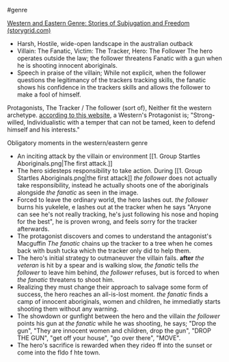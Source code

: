 #genre 


[Western and Eastern Genre: Stories of Subjugation and Freedom (storygrid.com)](https://storygrid.com/western-eastern-genre/#:~:text=The%20Western%2FEastern%20genre%20has%20five%20necessary%20conventions%3A%201,the%20hero%20and%20villain%20is%20large.%20More%20items)

- Harsh, Hostile, wide-open landscape in the australian outback
- Villain: The Fanatic, Victim: The Tracker, Hero: The Follower
The hero operates outside the law; the follower threatens Fanatic with a gun
when he is shooting innocent aboriginals.
- Speech in praise of the villain; 
While not explicit, when the follower questions the legitimancy of the trackers tracking skills, the fanatic shows his confidence
in the trackers skills and allows the follower to make a fool of himself.


Protagonists, The Tracker / The follower (sort of), Neither fit the western archetype. 
		  [according to this website](https://classicwestern.wordpress.com/2015/03/13/the-classic-western-protagonist-archetype/), a Western's Protagonist is; "Strong-willed, Individualistic with a temper that can not be tamed, keen to defend  himself and his interests."

Obligatory moments in the western/eastern genre

- An inciting attack by the villain or environment
	[[1. Group Startles Aboriginals.png|The first attack.]] 
- The hero sidesteps responsibility to take action.
	During [[1. Group Startles Aboriginals.png|the first attack]] *the follower* does not actually take responsibility, instead he actually shoots one of the aboriginals alongside *the fanatic* as seen in the image.
- Forced to leave the ordinary world, the hero lashes out.
	*the follower* burns his yukelele, e lashes out at the tracker when he says "Anyone can see he's not really tracking, he's just following his nose and hoping for the best", he is proven wrong, and feels sorry for the tracker afterwards.
- The protagonist discovers and comes to understand the antagonist's Macguffin
	*The fanatic* chains up the tracker to a tree when he comes back with bush tucka which the tracker only did to help them.
- The hero's initial strategy to outmaneuver the villain fails.
	**after** *the veteran* is hit by a spear and is walking slow, *the fanatic* tells *the follower* to leave him behind, *the follower* refuses, but is forced to when *the fanatic* threatens to shoot him.
- Realizing they must change their approach to salvage some form of success, the hero reaches an all-is-lost moment.
	*the fanatic* finds a camp of innocent aboriginals, women and children, he immediatly starts shooting them without any warning.
- The showdown or gunfight between the hero and the villain
	*the follower* points his gun at *the fanatic* while he was shooting, he says; "Drop the gun", "They are innocent women and children, drop the gun", "DROP THE GUN", "get off your house", "go over there", "MOVE".
- The hero's sacrifice is rewarded when they rideo ff into the sunset or come into the fldo f hte town.
